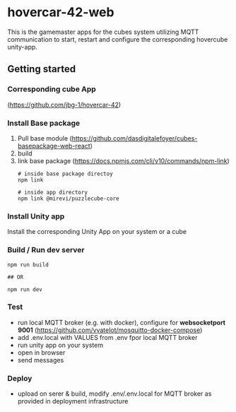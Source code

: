 # hovercar-42-web

This is the gamemaster apps for the cubes system utilizing MQTT communication to start, restart and configure the corresponding hovercube unity-app.

## Getting started
### Corresponding cube App
(https://github.com/jbg-1/hovercar-42)

### Install Base package
1. Pull base module (https://github.com/dasdigitalefoyer/cubes-basepackage-web-react)
2. build
3. link base package (https://docs.npmjs.com/cli/v10/commands/npm-link)
    ```
    # inside base package directoy
    npm link

    # inside app directory
    npm link @mirevi/puzzlecube-core
    ```

### Install Unity app
Install the corresponding Unity App on your system or a cube

### Build / Run dev server
```
npm run build

## OR

npm run dev
```

### Test
* run local MQTT broker (e.g. with docker), configure for __websocketport 9001__ (https://github.com/vvatelot/mosquitto-docker-compose)
* add .env.local with VALUES from .env fpor local MQTT broker
* run unity app on your system
* open in browser
* send messages

### Deploy
* upload on serer & build, modify .env/.env.local for MQTT broker as provided in deployment infrastructure
